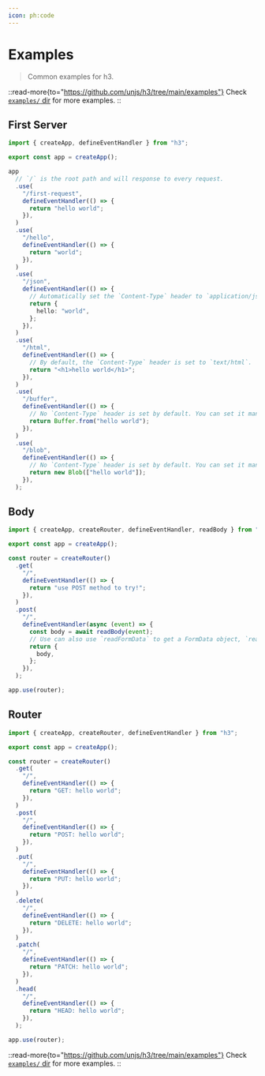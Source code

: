 ```yaml
---
icon: ph:code
---
```


# Examples

> Common examples for h3.

::read-more{to="https://github.com/unjs/h3/tree/main/examples"}
Check [`examples/` dir](https://github.com/unjs/h3/tree/main/examples) for more examples.
::

## First Server

<!-- automd:file src="../../examples/first-server.ts" code -->

```ts [first-server.ts]
import { createApp, defineEventHandler } from "h3";

export const app = createApp();

app
  // `/` is the root path and will response to every request.
  .use(
    "/first-request",
    defineEventHandler(() => {
      return "hello world";
    }),
  )
  .use(
    "/hello",
    defineEventHandler(() => {
      return "world";
    }),
  )
  .use(
    "/json",
    defineEventHandler(() => {
      // Automatically set the `Content-Type` header to `application/json`.
      return {
        hello: "world",
      };
    }),
  )
  .use(
    "/html",
    defineEventHandler(() => {
      // By default, the `Content-Type` header is set to `text/html`.
      return "<h1>hello world</h1>";
    }),
  )
  .use(
    "/buffer",
    defineEventHandler(() => {
      // No `Content-Type` header is set by default. You can set it manually using `setHeader`.
      return Buffer.from("hello world");
    }),
  )
  .use(
    "/blob",
    defineEventHandler(() => {
      // No `Content-Type` header is set by default. You can set it manually using `setHeader`.
      return new Blob(["hello world"]);
    }),
  );

```

<!-- /automd -->

## Body

<!-- automd:file src="../../examples/body.ts" code -->

```ts [body.ts]
import { createApp, createRouter, defineEventHandler, readBody } from "h3";

export const app = createApp();

const router = createRouter()
  .get(
    "/",
    defineEventHandler(() => {
      return "use POST method to try!";
    }),
  )
  .post(
    "/",
    defineEventHandler(async (event) => {
      const body = await readBody(event);
      // Use can also use `readFormData` to get a FormData object, `readMultiPartFormData` to get an array of MultiPartData or `readRawBody` to get a Buffer.
      return {
        body,
      };
    }),
  );

app.use(router);

```

<!-- /automd -->


## Router

<!-- automd:file src="../../examples/router.ts" code -->

```ts [router.ts]
import { createApp, createRouter, defineEventHandler } from "h3";

export const app = createApp();

const router = createRouter()
  .get(
    "/",
    defineEventHandler(() => {
      return "GET: hello world";
    }),
  )
  .post(
    "/",
    defineEventHandler(() => {
      return "POST: hello world";
    }),
  )
  .put(
    "/",
    defineEventHandler(() => {
      return "PUT: hello world";
    }),
  )
  .delete(
    "/",
    defineEventHandler(() => {
      return "DELETE: hello world";
    }),
  )
  .patch(
    "/",
    defineEventHandler(() => {
      return "PATCH: hello world";
    }),
  )
  .head(
    "/",
    defineEventHandler(() => {
      return "HEAD: hello world";
    }),
  );

app.use(router);

```

<!-- /automd -->

::read-more{to="https://github.com/unjs/h3/tree/main/examples"}
Check [`examples/` dir](https://github.com/unjs/h3/tree/main/examples) for more examples.
::
